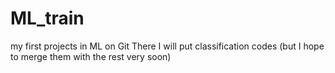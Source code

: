 # ML_train
my first projects in ML on Git
There I will put classification codes (but I hope to merge them with the rest very soon)
